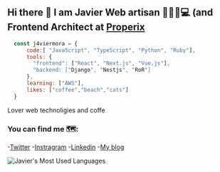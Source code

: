 ## Hi there 👋 I am Javier Web artisan 👨🏽‍💻💻  (and Frontend Architect at [Properix]('https://properix.com')


```js
  const j4viermora = {
      code:[ "JavaScript", "TypeScript", "Python", "Ruby"],
      tools: {
        "frontend": ["React", "Next.js", "Vue.js"],
        "backend: ["Django", "Nestjs", "RoR"]
      },
      learning: ["AWS"],
      likes: ["coffee","beach","cats"]
  }
```

Lover web technoligies and coffe

### You can find me 🗺️:
-[Twitter](https://twitter.com/j4viermora)
-[Instragram](https://instagram.com/j4viermora)
-[Linkedin](https://www.linkedin.com/in/j4viermora)
-[My blog](https://j4viermora.hobbylayer.com/blog)

![Javier's Most Used Languages](https://github-readme-stats.vercel.app/api/top-langs/?username=j4viermora&theme=nord&layout=compact&hide=HTML)
